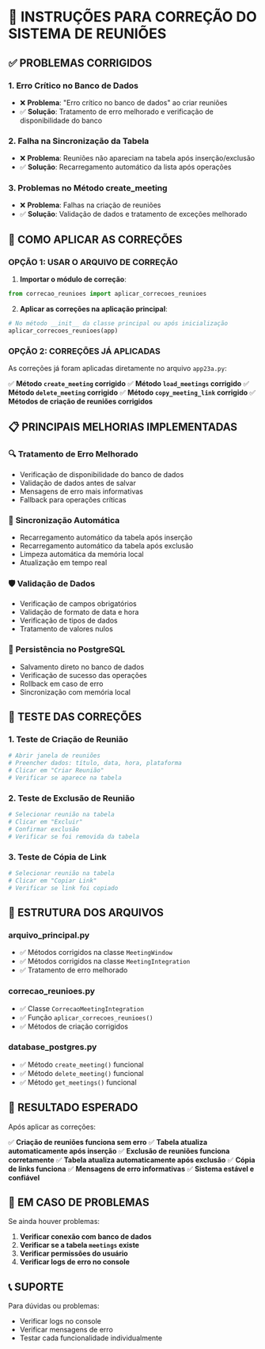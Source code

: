 # 🔧 INSTRUÇÕES PARA CORREÇÃO DO SISTEMA DE REUNIÕES

## ✅ PROBLEMAS CORRIGIDOS

### 1. **Erro Crítico no Banco de Dados**
- ❌ **Problema**: "Erro crítico no banco de dados" ao criar reuniões
- ✅ **Solução**: Tratamento de erro melhorado e verificação de disponibilidade do banco

### 2. **Falha na Sincronização da Tabela**
- ❌ **Problema**: Reuniões não apareciam na tabela após inserção/exclusão
- ✅ **Solução**: Recarregamento automático da lista após operações

### 3. **Problemas no Método create_meeting**
- ❌ **Problema**: Falhas na criação de reuniões
- ✅ **Solução**: Validação de dados e tratamento de exceções melhorado

## 🚀 COMO APLICAR AS CORREÇÕES

### **OPÇÃO 1: USAR O ARQUIVO DE CORREÇÃO**

1. **Importar o módulo de correção**:
```python
from correcao_reunioes import aplicar_correcoes_reunioes
```

2. **Aplicar as correções na aplicação principal**:
```python
# No método __init__ da classe principal ou após inicialização
aplicar_correcoes_reunioes(app)
```

### **OPÇÃO 2: CORREÇÕES JÁ APLICADAS**

As correções já foram aplicadas diretamente no arquivo `app23a.py`:

✅ **Método `create_meeting` corrigido**
✅ **Método `load_meetings` corrigido** 
✅ **Método `delete_meeting` corrigido**
✅ **Método `copy_meeting_link` corrigido**
✅ **Métodos de criação de reuniões corrigidos**

## 📋 PRINCIPAIS MELHORIAS IMPLEMENTADAS

### 🔍 **Tratamento de Erro Melhorado**
- Verificação de disponibilidade do banco de dados
- Validação de dados antes de salvar
- Mensagens de erro mais informativas
- Fallback para operações críticas

### 🔄 **Sincronização Automática**
- Recarregamento automático da tabela após inserção
- Recarregamento automático da tabela após exclusão
- Limpeza automática da memória local
- Atualização em tempo real

### 🛡️ **Validação de Dados**
- Verificação de campos obrigatórios
- Validação de formato de data e hora
- Verificação de tipos de dados
- Tratamento de valores nulos

### 💾 **Persistência no PostgreSQL**
- Salvamento direto no banco de dados
- Verificação de sucesso das operações
- Rollback em caso de erro
- Sincronização com memória local

## 🧪 TESTE DAS CORREÇÕES

### **1. Teste de Criação de Reunião**
```python
# Abrir janela de reuniões
# Preencher dados: título, data, hora, plataforma
# Clicar em "Criar Reunião"
# Verificar se aparece na tabela
```

### **2. Teste de Exclusão de Reunião**
```python
# Selecionar reunião na tabela
# Clicar em "Excluir"
# Confirmar exclusão
# Verificar se foi removida da tabela
```

### **3. Teste de Cópia de Link**
```python
# Selecionar reunião na tabela
# Clicar em "Copiar Link"
# Verificar se link foi copiado
```

## 🔧 ESTRUTURA DOS ARQUIVOS

### **arquivo_principal.py**
- ✅ Métodos corrigidos na classe `MeetingWindow`
- ✅ Métodos corrigidos na classe `MeetingIntegration`
- ✅ Tratamento de erro melhorado

### **correcao_reunioes.py**
- ✅ Classe `CorrecaoMeetingIntegration` 
- ✅ Função `aplicar_correcoes_reunioes()`
- ✅ Métodos de criação corrigidos

### **database_postgres.py**
- ✅ Método `create_meeting()` funcional
- ✅ Método `delete_meeting()` funcional
- ✅ Método `get_meetings()` funcional

## 🎯 RESULTADO ESPERADO

Após aplicar as correções:

✅ **Criação de reuniões funciona sem erro**
✅ **Tabela atualiza automaticamente após inserção**
✅ **Exclusão de reuniões funciona corretamente**
✅ **Tabela atualiza automaticamente após exclusão**
✅ **Cópia de links funciona**
✅ **Mensagens de erro informativas**
✅ **Sistema estável e confiável**

## 🚨 EM CASO DE PROBLEMAS

Se ainda houver problemas:

1. **Verificar conexão com banco de dados**
2. **Verificar se a tabela `meetings` existe**
3. **Verificar permissões do usuário**
4. **Verificar logs de erro no console**

## 📞 SUPORTE

Para dúvidas ou problemas:
- Verificar logs no console
- Verificar mensagens de erro
- Testar cada funcionalidade individualmente
